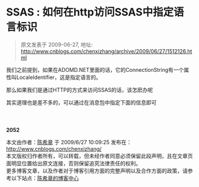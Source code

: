 # SSAS : 如何在http访问SSAS中指定语言标识 
> 原文发表于 2009-06-27, 地址: http://www.cnblogs.com/chenxizhang/archive/2009/06/27/1512126.html 


我们之前提到，如果在ADOMD.NET里面的话，它的ConnectionString有一个属性叫LocaleIdentifier，这是指定语言的。

 那么如果我们是通过HTTP的方式来访问SSAS的话，该怎麽办呢

 其实道理也是差不多的，可以通过在消息包中指定下面的信息即可

 <Envelope xmlns="<http://schemas.xmlsoap.org/soap/envelope/>"> <Header> <BeginSession soap:mustUnderstand="1" xmlns:soap="http://schemas.xmlsoap.org/soap/envelope/" xmlns="urn:schemas-microsoft-com:xml-analysis" /> <Version Sequence="2" xmlns="<http://schemas.microsoft.com/analysisservices/2003/engine/2>" /><NamespaceCompatibility xmlns="<http://schemas.microsoft.com/analysisservices/2003/xmla>" mustUnderstand="0"/></Header> <Body> <Execute xmlns="urn:schemas-microsoft-com:xml-analysis"> <Command> <Statement /> </Command> <Properties> <PropertyList> **<LocaleIdentifier>2052</LocaleIdentifier>** <DataSourceInfo /> </PropertyList> </Properties> </Execute> </Body> </Envelope>

 本文由作者：[陈希章](http://www.xizhang.com) 于 2009/6/27 10:09:25 发布在：<http://www.cnblogs.com/chenxizhang/>  
 本文版权归作者所有，可以转载，但未经作者同意必须保留此段声明，且在文章页面明显位置给出原文连接，否则保留追究法律责任的权利。   
 更多博客文章，以及作者对于博客引用方面的完整声明以及合作方面的政策，请参考以下站点：[陈希章的博客中心](http://www.xizhang.com/blog.htm) 

































